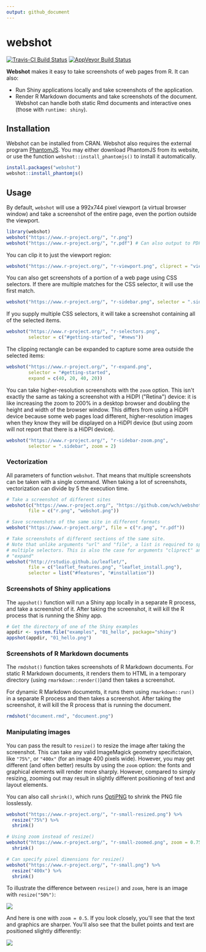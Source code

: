 ```yaml
---
output: github_document
---
```



webshot
=======

[![Travis-CI Build Status](https://travis-ci.org/wch/webshot.svg?branch=master)](https://travis-ci.org/wch/webshot) [![AppVeyor Build Status](https://ci.appveyor.com/api/projects/status/github/wch/webshot?branch=master&svg=true)](https://ci.appveyor.com/project/wch/webshot)

**Webshot** makes it easy to take screenshots of web pages from R. It can also:

* Run Shiny applications locally and take screenshots of the application.
* Render R Markdown documents and take screenshots of the document. Webshot can handle both static Rmd documents and interactive ones (those with `runtime: shiny`).

## Installation

Webshot can be installed from CRAN. Webshot also requires the external program [PhantomJS](http://phantomjs.org/). You may either download PhantomJS from its website, or use the function `webshot::install_phantomjs()` to install it automatically.


```r
install.packages("webshot")
webshot::install_phantomjs()
```


## Usage

By default, `webshot` will use a 992x744 pixel viewport (a virtual browser window) and take a screenshot of the entire page, even the portion outside the viewport.


```r
library(webshot)
webshot("https://www.r-project.org/", "r.png")
webshot("https://www.r-project.org/", "r.pdf") # Can also output to PDF
```

You can clip it to just the viewport region:


```r
webshot("https://www.r-project.org/", "r-viewport.png", cliprect = "viewport")
```

You can also get screenshots of a portion of a web page using CSS selectors. If there are multiple matches for the CSS selector, it will use the first match.


```r
webshot("https://www.r-project.org/", "r-sidebar.png", selector = ".sidebar")
```

If you supply multiple CSS selectors, it will take a screenshot containing all of the selected items.


```r
webshot("https://www.r-project.org/", "r-selectors.png",
        selector = c("#getting-started", "#news"))
```

The clipping rectangle can be expanded to capture some area outside the selected items:


```r
webshot("https://www.r-project.org/", "r-expand.png",
        selector = "#getting-started",
        expand = c(40, 20, 40, 20))
```

You can take higher-resolution screenshots with the `zoom` option. This isn't exactly the same as taking a screenshot with a HiDPI ("Retina") device: it is like increasing the zoom to 200% in a desktop browser and doubling the height and width of the browser window. This differs from using a HiDPI device because some web pages load different, higher-resolution images when they know they will be displayed on a HiDPI device (but using zoom will not report that there is a HiDPI device).


```r
webshot("https://www.r-project.org/", "r-sidebar-zoom.png",
        selector = ".sidebar", zoom = 2)
```

### Vectorization

All parameters of function `webshot`. That means that multiple screenshots can be taken with a single command. When taking a lot of screenshots, vectorization can divide by 5 the execution time.


```r
# Take a screenshot of different sites
webshot(c("https://www.r-project.org/", "https://github.com/wch/webshot"),
        file = c("r.png", "webshot.png"))

# Save screenshots of the same site in different formats
webshot("https://www.r-project.org/", file = c("r.png", "r.pdf"))

# Take screenshots of different sections of the same site. 
# Note that unlike arguments "url" and "file", a list is required to specify 
# multiple selectors. This is also the case for arguments "cliprect" and 
# "expand"
webshot("http://rstudio.github.io/leaflet/",
        file = c("leaflet_features.png", "leaflet_install.png"),
        selector = list("#features", "#installation"))
```



### Screenshots of Shiny applications

The `appshot()` function will run a Shiny app locally in a separate R process, and take a screenshot of it. After taking the screenshot, it will kill the R process that is running the Shiny app.


```r
# Get the directory of one of the Shiny examples
appdir <- system.file("examples", "01_hello", package="shiny")
appshot(appdir, "01_hello.png")
```


### Screenshots of R Markdown documents

The `rmdshot()` function takes screenshots of R Markdown documents. For static R Markdown documents, it renders them to HTML in a temporary directory (using `rmarkdown::render()`)and then takes a screenshot.

For dynamic R Markdown documents, it runs them using `rmarkdown::run()` in a separate R process and then takes a screenshot. After taking the screenshot, it will kill the R process that is running the document.


```r
rmdshot("document.rmd", "document.png")
```


### Manipulating images

You can pass the result to `resize()` to resize the image after taking the screenshot. This can take any valid ImageMagick geometry specifictaion, like `"75%"`, or `"400x"` (for an image 400 pixels wide). However, you may get different (and often better) results by using the `zoom` option: the fonts and graphical elements will render more sharply. However, compared to simply resizing, zooming out may result in slightly different positioning of text and layout elements.

You can also call `shrink()`, which runs [OptiPNG](http://optipng.sourceforge.net/) to shrink the PNG file losslessly.


```r
webshot("https://www.r-project.org/", "r-small-resized.png") %>%
  resize("75%") %>%
  shrink()

# Using zoom instead of resize()
webshot("https://www.r-project.org/", "r-small-zoomed.png", zoom = 0.75) %>%
  shrink()

# Can specify pixel dimensions for resize()
webshot("https://www.r-project.org/", "r-small.png") %>%
  resize("400x") %>%
  shrink()
```




To illustrate the difference between `resize()` and `zoom`, here is an image with `resize("50%")`:

![](tools/r-small-resized.png)

And here is one with `zoom = 0.5`. If you look closely, you'll see that the text and graphics are sharper. You'll also see that the bullet points and text are positioned slightly differently:

![](tools/r-small-zoomed.png)
